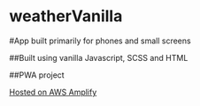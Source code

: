 # weatherVanilla

#App built primarily for phones and small screens

##Built using vanilla Javascript, SCSS and HTML

##PWA project

[Hosted on AWS Amplify](https://main.d1bhhtgi3oi868.amplifyapp.com/)

